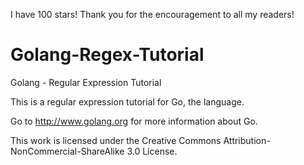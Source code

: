 I have 100 stars! Thank you for the encouragement to all my readers!


Golang-Regex-Tutorial
=====================

Golang - Regular Expression Tutorial

This is a regular expression tutorial for Go, the language.

Go to http://www.golang.org for more information about Go.


This work is licensed under the Creative Commons Attribution-NonCommercial-ShareAlike 3.0 License.

